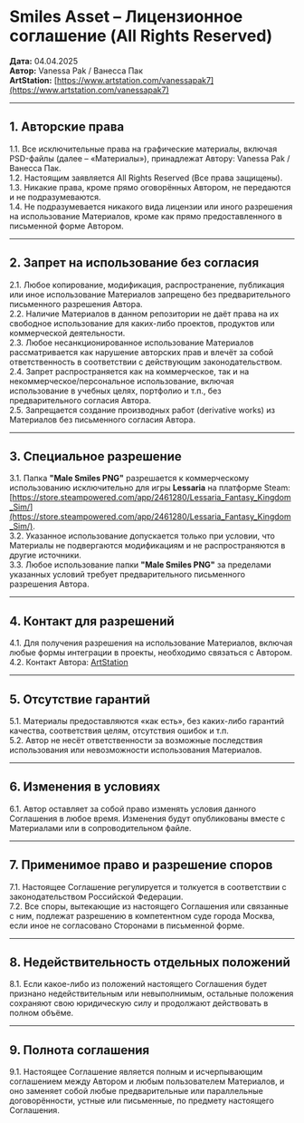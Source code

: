 # Smiles Asset – Лицензионное соглашение (All Rights Reserved)
**Дата:** 04.04.2025  
**Автор:** Vanessa Pak / Ванесса Пак  
**ArtStation:** [https://www.artstation.com/vanessapak7](https://www.artstation.com/vanessapak7)

---

## 1. Авторские права
1.1. Все исключительные права на графические материалы, включая PSD-файлы (далее – «Материалы»), принадлежат Автору: Vanessa Pak / Ванесса Пак.  
1.2. Настоящим заявляется All Rights Reserved (Все права защищены).  
1.3. Никакие права, кроме прямо оговорённых Автором, не передаются и не подразумеваются.  
1.4. Не подразумевается никакого вида лицензии или иного разрешения на использование Материалов, кроме как прямо предоставленного в письменной форме Автором.

---

## 2. Запрет на использование без согласия
2.1. Любое копирование, модификация, распространение, публикация или иное использование Материалов запрещено без предварительного письменного разрешения Автора.  
2.2. Наличие Материалов в данном репозитории не даёт права на их свободное использование для каких-либо проектов, продуктов или коммерческой деятельности.  
2.3. Любое несанкционированное использование Материалов рассматривается как нарушение авторских прав и влечёт за собой ответственность в соответствии с действующим законодательством.  
2.4. Запрет распространяется как на коммерческое, так и на некоммерческое/персональное использование, включая использование в учебных целях, портфолио и т.п., без предварительного согласия Автора.  
2.5. Запрещается создание производных работ (derivative works) из Материалов без письменного согласия Автора.

---

## 3. Специальное разрешение
3.1. Папка **"Male Smiles PNG"** разрешается к коммерческому использованию исключительно для игры **Lessaria** на платформе Steam: [https://store.steampowered.com/app/2461280/Lessaria_Fantasy_Kingdom_Sim/](https://store.steampowered.com/app/2461280/Lessaria_Fantasy_Kingdom_Sim/).  
3.2. Указанное использование допускается только при условии, что Материалы не подвергаются модификациям и не распространяются в другие источники.  
3.3. Любое использование папки **"Male Smiles PNG"** за пределами указанных условий требует предварительного письменного разрешения Автора.

---

## 4. Контакт для разрешений
4.1. Для получения разрешения на использование Материалов, включая любые формы интеграции в проекты, необходимо связаться с Автором.  
4.2. Контакт Автора: [ArtStation](https://www.artstation.com/vanessapak7)

---

## 5. Отсутствие гарантий
5.1. Материалы предоставляются «как есть», без каких-либо гарантий качества, соответствия целям, отсутствия ошибок и т.п.  
5.2. Автор не несёт ответственности за возможные последствия использования или невозможности использования Материалов.

---

## 6. Изменения в условиях
6.1. Автор оставляет за собой право изменять условия данного Соглашения в любое время. Изменения будут опубликованы вместе с Материалами или в сопроводительном файле.

---

## 7. Применимое право и разрешение споров
7.1. Настоящее Соглашение регулируется и толкуется в соответствии с законодательством Российской Федерации.  
7.2. Все споры, вытекающие из настоящего Соглашения или связанные с ним, подлежат разрешению в компетентном суде города Москва, если иное не согласовано Сторонами в письменной форме.

---

## 8. Недействительность отдельных положений
8.1. Если какое-либо из положений настоящего Соглашения будет признано недействительным или невыполнимым, остальные положения сохраняют свою юридическую силу и продолжают действовать в полном объёме.

---

## 9. Полнота соглашения
9.1. Настоящее Соглашение является полным и исчерпывающим соглашением между Автором и любым пользователем Материалов, и оно заменяет собой любые предварительные или параллельные договорённости, устные или письменные, по предмету настоящего Соглашения.

